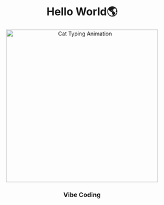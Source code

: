 <h1 align="center">Hello World🌎</h1>

<div align="center">
  <img src="[https://media.giphy.com/media/xT9IgzoKnwFNmISR8I/giphy.gif)" alt="Cat Typing Animation" width="400"/>
  <h3 align="center">Vibe Coding</h3>
</div>
